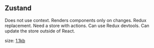 ## Zustand

Does not use context.
Renders components only on changes.
Redux replacement.
Need a store with actions.
Can use Redux devtools.
Can update the store outside of React.

size: [1.1kb](https://bundlephobia.com/package/zustand@4.1.1)
